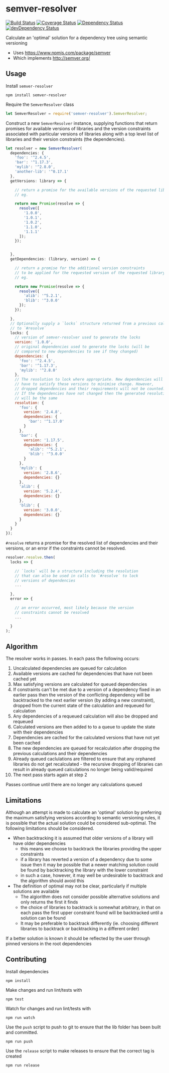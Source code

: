 # semver-resolver

[![Build Status](https://travis-ci.org/pghalliday/semver-resolver.svg?branch=master)](https://travis-ci.org/pghalliday/semver-resolver)
[![Coverage Status](https://coveralls.io/repos/github/pghalliday/semver-resolver/badge.svg?branch=master)](https://coveralls.io/github/pghalliday/semver-resolver?branch=master)
[![Dependency Status](https://david-dm.org/pghalliday/semver-resolver.svg)](https://david-dm.org/pghalliday/semver-resolver)
[![devDependency Status](https://david-dm.org/pghalliday/semver-resolver/dev-status.svg)](https://david-dm.org/pghalliday/semver-resolver#info=devDependencies)

Calculate an 'optimal' solution for a dependency tree using semantic versioning

- Uses https://www.npmjs.com/package/semver
- Which implements http://semver.org/

## Usage

Install `semver-resolver`

```
npm install semver-resolver
```

Require the `SemverResolver` class

```javascript
let SemverResolver = require('semver-resolver').SemverResolver;
```

Construct a new `SemverResolver` instance, supplying functions that return promises for available versions of libraries and the version constraints associated with particular versions of libraries along with a top level list of libraries and their version constraints (the dependencies).

```javascript
let resolver = new SemverResolver(
  dependencies: {
    'foo': '^2.4.5',
    'bar': '^1.17.3',
    'mylib': '^2.8.0',
    'another-lib': '^0.17.1'
  },
  getVersions: library => {

    // return a promise for the available versions of the requested library
    // eg.

    return new Promise(resolve => {
      resolve([
        '1.0.0',
        '1.0.1',
        '1.0.2',
        '1.1.0',
        '1.1.1'
      ]);
    });


  },
  getDependencies: (library, version) => {

    // return a promise for the additional version constraints
    // to be applied for the requested version of the requested library
    // eg.

    return new Promise(resolve => {
      resolve({
        'alib': '^5.2.1',
        'blib': '^3.0.0'
      });
    });

  },
  // Optionally supply a `locks` structure returned from a previous call
  // to `#resolve`
  locks: {
    // version of semver-resolver used to generate the locks
    version: '1.0.0',
    // original dependencies used to generate the locks (will be
    // compared to new dependencies to see if they changed)
    dependencies: {
      'foo': '^2.4.5',
      'bar': '^1.17.3',
      'mylib': '^2.8.0'
    },
    // The resolution to lock where appropriate. New dependencies will
    // have to satisfy these versions to minimise change. However,
    // dropped dependencies and their requirements will not be counted.
    // If the dependencies have not changed then the generated resolution
    // will be the same
    resolution: {
      'foo': {
        version: '2.4.8',
        dependencies: {
          'bar': '^1.17.0'
        }
      },
      'bar': {
        version: '1.17.5',
        dependencies: {
          'alib': '^5.2.1',
          'blib': '^3.0.0'
        }
      },
      'mylib': {
        version: '2.8.6',
        dependencies: {}
      },
      'alib': {
        version: '5.2.4',
        dependencies: {}
      },
      'blib': {
        version: '3.0.0',
        dependencies: {}
      }
    }
  }
});
```

`#resolve` returns a promise for the resolved list of dependencies and their versions, or an error if the constraints cannot be resolved.

```javascript
resolver.resolve.then(
  locks => {

    // `locks` will be a structure including the resolution
    // that can also be used in calls to `#resolve` to lock
    // versions of dependencies
    ...

  },
  error => {

    // an error occurred, most likely because the version
    // constraints cannot be resolved 
    ...

  }
);
```

## Algorithm

The resolver works in passes. In each pass the following occurs:

1. Uncalculated dependencies are queued for calculation
1. Available versions are cached for dependencies that have not been cached yet
1. Max satisfying versions are calculated for queued dependencies
  1. If constraints can't be met due to a version of a dependency fixed in an earlier pass then the version of the conflicting dependency will be backtracked to the next earlier version (by adding a new constraint), dropped from the current state of the calculation and requeued for calculation
  1. Any dependencies of a requeued calculation will also be dropped and requeued
1. Calculated versions are then added to to a queue to update the state with their dependencies
1. Dependencies are cached for the calculated versions that have not yet been cached
1. The new dependencies are queued for recalculation after dropping the previous calculations and their dependencies
  1. Already queued caclulations are filtered to ensure that any orphaned libraries do not get recalculated - the recursive dropping of libraries can result in already queued calculations no longer being valid/required
1. The next pass starts again at step 2

Passes continue until there are no longer any calculations queued

## Limitations

Although an attempt is made to calculate an 'optimal' solution by preferring the maximum satisfying versions according to semantic versioning rules, it is possible that the actual solution could be considered sub-optimal. The following limitations should be considered.

- When backtracking it is assumed that older versions of a library will have older dependencies
  - this means we choose to backtrack the libraries providing the upper constraints
  - if a library has reverted a version of a dependency due to some issue then it may be possible that a newer matching solution could be found by backtracking the library with the lower constraint
  - in such a case, however, it may well be undesirable to backtrack and the algorithm should avoid this
- The definition of optimal may not be clear, particularly if multiple solutions are available
  - The algiorithm does not consider possible alternative solutions and only returns the first it finds
  - the choice of libraries to backtrack is somewhat arbitrary, in that on each pass the first upper constraint found will be backtracked until a solution can be found
  - It may be preferable to backtrack differently (ie. choosing different libraries to backtrack or backtracking in a different order)

If a better solution is known it should be reflected by the user through pinned versions in the root dependencies

## Contributing

Install dependencies

```
npm install
```

Make changes and run lint/tests with

```
npm test
```

Watch for changes and run lint/tests with

```
npm run watch
```

Use the `push` script to push to git to ensure that the lib folder has been built and committed.

```
npm run push
```

Use the `release` script to make releases to ensure that the correct tag is created

```
npm run release
```
